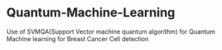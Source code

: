 # Quantum-Machine-Learning
Use of SVMQA(Support Vector machine quantum algorithm) for Quantum Machine learning for Breast Cancer Cell detection
